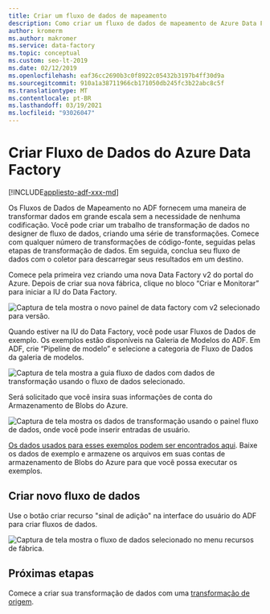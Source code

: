 ```yaml
---
title: Criar um fluxo de dados de mapeamento
description: Como criar um fluxo de dados de mapeamento de Azure Data Factory
author: kromerm
ms.author: makromer
ms.service: data-factory
ms.topic: conceptual
ms.custom: seo-lt-2019
ms.date: 02/12/2019
ms.openlocfilehash: eaf36cc2690b3c0f8922c05432b3197b4ff30d9a
ms.sourcegitcommit: 910a1a38711966cb171050db245fc3b22abc8c5f
ms.translationtype: MT
ms.contentlocale: pt-BR
ms.lasthandoff: 03/19/2021
ms.locfileid: "93026047"
---
```

# <a name="create-azure-data-factory-data-flow"></a>Criar Fluxo de Dados do Azure Data Factory

[!INCLUDE[appliesto-adf-xxx-md](includes/appliesto-adf-xxx-md.md)]

Os Fluxos de Dados de Mapeamento no ADF fornecem uma maneira de transformar dados em grande escala sem a necessidade de nenhuma codificação. Você pode criar um trabalho de transformação de dados no designer de fluxo de dados, criando uma série de transformações. Comece com qualquer número de transformações de código-fonte, seguidas pelas etapas de transformação de dados. Em seguida, conclua seu fluxo de dados com o coletor para descarregar seus resultados em um destino.

Comece pela primeira vez criando uma nova Data Factory v2 do portal do Azure. Depois de criar sua nova fábrica, clique no bloco “Criar e Monitorar” para iniciar a IU do Data Factory.

![Captura de tela mostra o novo painel de data factory com v2 selecionado para versão.](media/data-flow/v2portal.png "criação de fluxo de dados")

Quando estiver na IU do Data Factory, você pode usar Fluxos de Dados de exemplo. Os exemplos estão disponíveis na Galeria de Modelos do ADF. Em ADF, crie “Pipeline de modelo” e selecione a categoria de Fluxo de Dados da galeria de modelos.

![Captura de tela mostra a guia fluxo de dados com dados de transformação usando o fluxo de dados selecionado.](media/data-flow/template.png "criação de fluxo de dados")

Será solicitado que você insira suas informações de conta do Armazenamento de Blobs do Azure.

![Captura de tela mostra os dados de transformação usando o painel fluxo de dados, onde você pode inserir entradas de usuário.](media/data-flow/template2.png "criação de fluxo de dados 2")

[Os dados usados para esses exemplos podem ser encontrados aqui](https://github.com/kromerm/adfdataflowdocs/tree/master/sampledata). Baixe os dados de exemplo e armazene os arquivos em suas contas de armazenamento de Blobs do Azure para que você possa executar os exemplos.

## <a name="create-new-data-flow"></a>Criar novo fluxo de dados

Use o botão criar recurso "sinal de adição" na interface do usuário do ADF para criar fluxos de dados.

![Captura de tela mostra o fluxo de dados selecionado no menu recursos de fábrica.](media/data-flow/newresource.png "Novo recurso")

## <a name="next-steps"></a>Próximas etapas

Comece a criar sua transformação de dados com uma [transformação de origem](data-flow-source.md).
